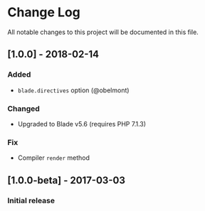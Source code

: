 # Change Log
All notable changes to this project will be documented in this file.

## [1.0.0] - 2018-02-14
### Added
- `blade.directives` option (@obelmont)

### Changed
- Upgraded to Blade v5.6 (requires PHP 7.1.3)

### Fix
- Compiler `render` method

## [1.0.0-beta] - 2017-03-03
### Initial release
